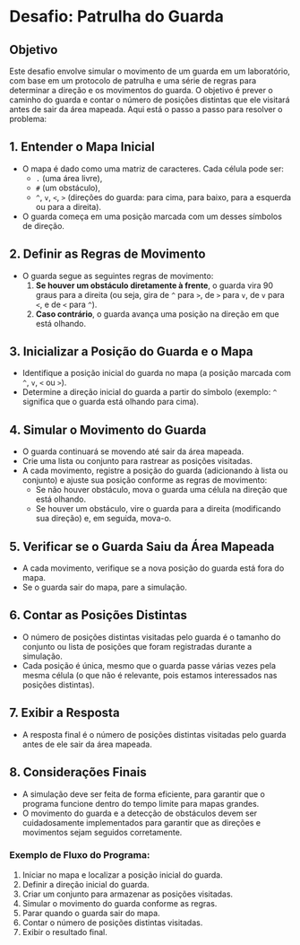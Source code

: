 # Desafio: Patrulha do Guarda

## Objetivo
Este desafio envolve simular o movimento de um guarda em um laboratório, com base em um protocolo de patrulha e uma série de regras para determinar a direção e os movimentos do guarda. O objetivo é prever o caminho do guarda e contar o número de posições distintas que ele visitará antes de sair da área mapeada. Aqui está o passo a passo para resolver o problema:

## 1. **Entender o Mapa Inicial**
- O mapa é dado como uma matriz de caracteres. Cada célula pode ser:
   - `.` (uma área livre),
   - `#` (um obstáculo),
   - `^`, `v`, `<`, `>` (direções do guarda: para cima, para baixo, para a esquerda ou para a direita).
- O guarda começa em uma posição marcada com um desses símbolos de direção.

## 2. **Definir as Regras de Movimento**
- O guarda segue as seguintes regras de movimento:
   1. **Se houver um obstáculo diretamente à frente**, o guarda vira 90 graus para a direita (ou seja, gira de `^` para `>`, de `>` para `v`, de `v` para `<`, e de `<` para `^`).
   2. **Caso contrário**, o guarda avança uma posição na direção em que está olhando.

## 3. **Inicializar a Posição do Guarda e o Mapa**
- Identifique a posição inicial do guarda no mapa (a posição marcada com `^`, `v`, `<` ou `>`).
- Determine a direção inicial do guarda a partir do símbolo (exemplo: `^` significa que o guarda está olhando para cima).

## 4. **Simular o Movimento do Guarda**
- O guarda continuará se movendo até sair da área mapeada.
- Crie uma lista ou conjunto para rastrear as posições visitadas.
- A cada movimento, registre a posição do guarda (adicionando à lista ou conjunto) e ajuste sua posição conforme as regras de movimento:
   - Se não houver obstáculo, mova o guarda uma célula na direção que está olhando.
   - Se houver um obstáculo, vire o guarda para a direita (modificando sua direção) e, em seguida, mova-o.

## 5. **Verificar se o Guarda Saiu da Área Mapeada**
- A cada movimento, verifique se a nova posição do guarda está fora do mapa.
- Se o guarda sair do mapa, pare a simulação.

## 6. **Contar as Posições Distintas**
- O número de posições distintas visitadas pelo guarda é o tamanho do conjunto ou lista de posições que foram registradas durante a simulação.
- Cada posição é única, mesmo que o guarda passe várias vezes pela mesma célula (o que não é relevante, pois estamos interessados nas posições distintas).

## 7. **Exibir a Resposta**
- A resposta final é o número de posições distintas visitadas pelo guarda antes de ele sair da área mapeada.

## 8. **Considerações Finais**
- A simulação deve ser feita de forma eficiente, para garantir que o programa funcione dentro do tempo limite para mapas grandes.
- O movimento do guarda e a detecção de obstáculos devem ser cuidadosamente implementados para garantir que as direções e movimentos sejam seguidos corretamente.

### Exemplo de Fluxo do Programa:
1. Iniciar no mapa e localizar a posição inicial do guarda.
2. Definir a direção inicial do guarda.
3. Criar um conjunto para armazenar as posições visitadas.
4. Simular o movimento do guarda conforme as regras.
5. Parar quando o guarda sair do mapa.
6. Contar o número de posições distintas visitadas.
7. Exibir o resultado final.